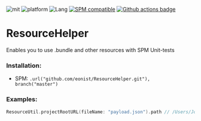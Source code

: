 ![mit](https://img.shields.io/badge/License-MIT-brightgreen.svg)
![platform](https://img.shields.io/badge/Platform-macOS/iOS-blue.svg)
![Lang](https://img.shields.io/badge/Language-Swift%205.12-orange.svg)
[![SPM compatible](https://img.shields.io/badge/SPM-compatible-4BC51D.svg?style=flat)](https://github.com/apple/swift)
[![Github actions badge](https://badgen.net/github/checks/eonist/ResourceHelper?icon=github&label=Builds)](https://github.com/eonist/ResourceHelper/actions)

# ResourceHelper
Enables you to use .bundle and other resources with SPM Unit-tests

### Installation:
- SPM: `.url("github.com/eonist/ResourceHelper.git"), branch("master")`

### Examples:

```swift
ResourceUtil.projectRootURL(fileName: "payload.json").path // /Users/John/Documents/AwesomeApp/payload.json
```
